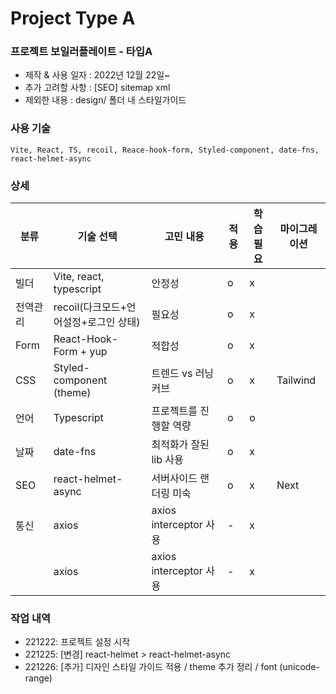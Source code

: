# Project Type A

### 프로젝트 보일러플레이트 - 타입A

- 제작 & 사용 일자 : 2022년 12월 22일~
- 추가 고려할 사항 : [SEO] sitemap xml
- 제외한 내용 : design/ 폴더 내 스타일가이드

### 사용 기술
```
Vite, React, TS, recoil, Reace-hook-form, Styled-component, date-fns, react-helmet-async
```

### 상세

| 분류 | 기술 선택 | 고민 내용 | 적용 | 학습필요 | 마이그레이션 |
| --- | --- | --- | --- | --- | --- |
| 빌더 | Vite, react, typescript | 안정성 | o | x |  |
| 전역관리 | recoil(다크모드+언어설정+로그인 상태) | 필요성 | o | x |  |
| Form | React-Hook-Form + yup | 적합성 | o | x |  |
| CSS | Styled-component (theme) | 트렌드 vs 러닝커브 | o | x | Tailwind |
| 언어 | Typescript | 프로젝트를 진행할 역량 | o | o |  |
| 날짜 | date-fns | 최적화가 잘된 lib 사용 | o | x |  |
| SEO | react-helmet-async | 서버사이드 랜더링 미숙 | o | x | Next |
| 통신 | axios | axios interceptor 사용 | - | x |  |
|  | axios | axios interceptor 사용 | - | x |  |


### 작업 내역
- 221222: 프로젝트 설정 시작
- 221225: [변경] react-helmet > react-helmet-async
- 221226: [추가] 디자인 스타일 가이드 적용 / theme 추가 정리 / font (unicode-range)
